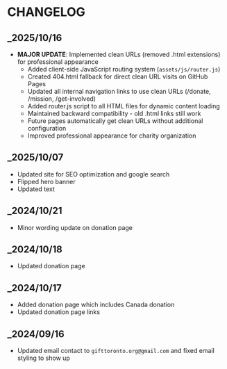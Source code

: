 CHANGELOG
=========
## _2025/10/16
- **MAJOR UPDATE**: Implemented clean URLs (removed .html extensions) for professional appearance
  - Added client-side JavaScript routing system (`assets/js/router.js`)
  - Created 404.html fallback for direct clean URL visits on GitHub Pages
  - Updated all internal navigation links to use clean URLs (/donate, /mission, /get-involved)
  - Added router.js script to all HTML files for dynamic content loading
  - Maintained backward compatibility - old .html links still work
  - Future pages automatically get clean URLs without additional configuration
  - Improved professional appearance for charity organization
## _2025/10/07
- Updated site for SEO optimization and google search
- Flipped hero banner
- Updated text
## _2024/10/21
- Minor wording update on donation page
## _2024/10/18
- Updated donation page
## _2024/10/17
- Added donation page which includes Canada donation
- Updated donation page links
## _2024/09/16
- Updated email contact to `gifttoronto.org@gmail.com` and fixed email styling to show up
